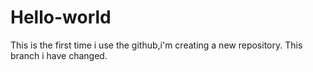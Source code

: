 # Hello-world
This is the first time i use the github,i'm creating a new repository.
This branch i have changed.

